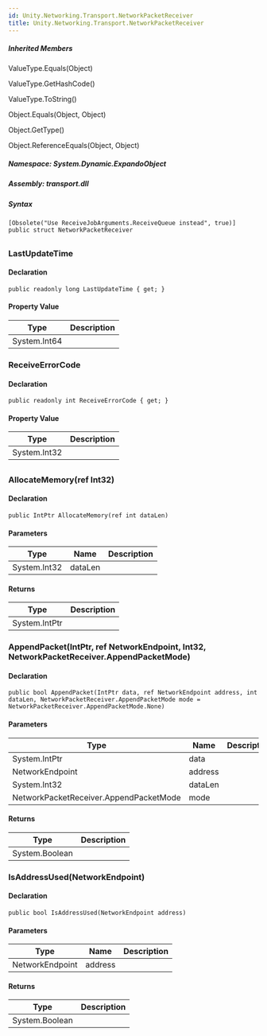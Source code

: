 ```yaml
---  
id: Unity.Networking.Transport.NetworkPacketReceiver  
title: Unity.Networking.Transport.NetworkPacketReceiver  
---
```


<div class="markdown level0 summary">

</div>

<div class="markdown level0 conceptual">

</div>

<div class="inheritedMembers">

##### Inherited Members

<div>

ValueType.Equals(Object)

</div>

<div>

ValueType.GetHashCode()

</div>

<div>

ValueType.ToString()

</div>

<div>

Object.Equals(Object, Object)

</div>

<div>

Object.GetType()

</div>

<div>

Object.ReferenceEquals(Object, Object)

</div>

</div>

##### **Namespace**: System.Dynamic.ExpandoObject

##### **Assembly**: transport.dll

##### Syntax

``` lang-csharp
[Obsolete("Use ReceiveJobArguments.ReceiveQueue instead", true)]
public struct NetworkPacketReceiver
```

## 

### LastUpdateTime

<div class="markdown level1 summary">

</div>

<div class="markdown level1 conceptual">

</div>

#### Declaration

``` lang-csharp
public readonly long LastUpdateTime { get; }
```

#### Property Value

| Type         | Description |
|--------------|-------------|
| System.Int64 |             |

### ReceiveErrorCode

<div class="markdown level1 summary">

</div>

<div class="markdown level1 conceptual">

</div>

#### Declaration

``` lang-csharp
public readonly int ReceiveErrorCode { get; }
```

#### Property Value

| Type         | Description |
|--------------|-------------|
| System.Int32 |             |

## 

### AllocateMemory(ref Int32)

<div class="markdown level1 summary">

</div>

<div class="markdown level1 conceptual">

</div>

#### Declaration

``` lang-csharp
public IntPtr AllocateMemory(ref int dataLen)
```

#### Parameters

| Type         | Name    | Description |
|--------------|---------|-------------|
| System.Int32 | dataLen |             |

#### Returns

| Type          | Description |
|---------------|-------------|
| System.IntPtr |             |

### AppendPacket(IntPtr, ref NetworkEndpoint, Int32, NetworkPacketReceiver.AppendPacketMode)

<div class="markdown level1 summary">

</div>

<div class="markdown level1 conceptual">

</div>

#### Declaration

``` lang-csharp
public bool AppendPacket(IntPtr data, ref NetworkEndpoint address, int dataLen, NetworkPacketReceiver.AppendPacketMode mode = NetworkPacketReceiver.AppendPacketMode.None)
```

#### Parameters

| Type                                   | Name    | Description |
|----------------------------------------|---------|-------------|
| System.IntPtr                          | data    |             |
| NetworkEndpoint                        | address |             |
| System.Int32                           | dataLen |             |
| NetworkPacketReceiver.AppendPacketMode | mode    |             |

#### Returns

| Type           | Description |
|----------------|-------------|
| System.Boolean |             |

### IsAddressUsed(NetworkEndpoint)

<div class="markdown level1 summary">

</div>

<div class="markdown level1 conceptual">

</div>

#### Declaration

``` lang-csharp
public bool IsAddressUsed(NetworkEndpoint address)
```

#### Parameters

| Type            | Name    | Description |
|-----------------|---------|-------------|
| NetworkEndpoint | address |             |

#### Returns

| Type           | Description |
|----------------|-------------|
| System.Boolean |             |
